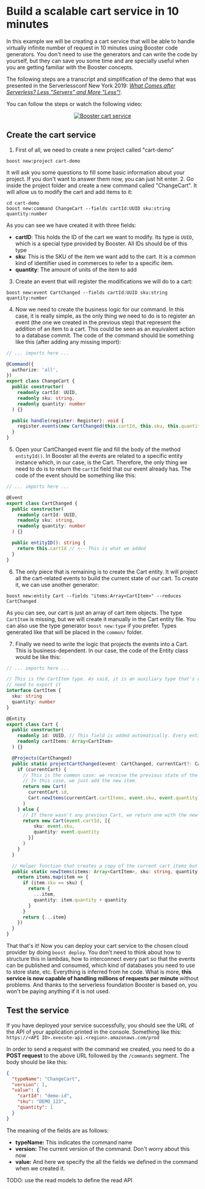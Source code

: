 # Build a scalable cart service in 10 minutes

In this example we will be creating a cart service that will be able to handle virtually infinite number of request in
10 minutes using Booster code generators. You don't need to use the generators and can write the code by yourself, but
they can save you some time and are specially useful when you are getting familiar with the Booster concepts.

The following steps are a transcript and simplification of the demo that was presented in the Serverlessconf New York 2019:
_[What Comes after Serverless? Less "Servers" and More "Less"!](https://acloud.guru/series/serverlessconf-nyc-2019/view/after-serverless)_.

You can follow the steps or watch the following video:
<p align="center">
  <a href="https://www.youtube.com/watch?v=DyYB7YscN_c">
    <img src="https://img.youtube.com/vi/DyYB7YscN_c/0.jpg" alt="Booster cart service">
  </a>
</p>

## Create the cart service
1. First of all, we need to create a new project called "cart-demo"
```shell script
boost new:project cart-demo
```
It will ask you some questions to fill some basic information about your project. If you don't want to answer them now,
you can just hit enter.
2. Go inside the project folder and create a new command called "ChangeCart". It will allow us to modify the cart and add items to it:
```shell script
cd cart-demo
boost new:command ChangeCart --fields cartId:UUID sku:string quantity:number
```
As you can see we have created it with three fields:
* **cartID**: This holds the ID of the cart we want to modify. Its type is `UUID`, which is a special type provided by Booster. All IDs should be of this type
* **sku**: This is the SKU of the item we want add to the cart. It is a common kind of identifier used in commerces to refer to a specific item.
* **quantity**: The amount of units of the item to add
3. Create an event that will register the modifications we will do to a cart:
```shell script
boost new:event CartChanged --fields cartId:UUID sku:string quantity:number
```
4. Now we need to create the business logic for our command. In this case, it is really simple, as the only thing we need
to do is to register an event (the one we created in the previous step) that represent the addition of an item to a cart.
This could be seen as an equivalent action to a database commit.
The code of the command should be something like this (after adding any missing import):
```typescript
// ... imports here ...

@Command({
  authorize: 'all',
})
export class ChangeCart {
  public constructor(
    readonly cartId: UUID,
    readonly sku: string,
    readonly quantity: number
  ) {}

  public handle(register: Register): void {
    register.events(new CartChanged(this.cartId, this.sku, this.quantity)) // <-- This is what we added
  }
}
```
5. Open your CartChanged event file and fill the body of the method `entityId()`. In Booster all the events are related to
a specific entity instance which, in our case, is the Cart. Therefore, the only thing we need to do is to return the `cartId`
field that our event already has.
The code of the event should be something like this:
```typescript
// ... imports here ...

@Event
export class CartChanged {
  public constructor(
    readonly cartId: UUID,
    readonly sku: string,
    readonly quantity: number
  ) {}

  public entityID(): string {
    return this.cartId // <-- This is what we added
  }
}
```
6. The only piece that is remaining is to create the Cart entity. It will project all the cart-related events to build
the current state of our cart. To create it, we can use another generator:
```shell script
boost new:entity Cart --fields "items:Array<CartItem>" --reduces CartChanged
```
As you can see, our cart is just an array of cart item objects. The type `CartItem` is missing, but we will create it
manually in the Cart entity file. You can also use the type generator `boost new:type` if you prefer. Types generated like that
will be placed in the `common/` folder.

7. Finally we need to write the logic that projects the events into a Cart. This is business-dependent. In our case,
the code of the Entity class would be like this:
```typescript
// ... imports here ...

// This is the CartItem type. As said, it is an auxiliary type that's only used from within Cart objects, so there's no
// need to export it
interface CartItem {
  sku: string
  quantity: number
}

@Entity
export class Cart {
  public constructor(
    readonly id: UUID, // This field is added automatically. Every entity decorated with "@Entity" must have this field
    readonly cartItems: Array<CartItem>
  ) {}

  @Projects(CartChanged)
  public static projectCartChanged(event: CartChanged, currentCart?: Cart): Cart {
    if (currentCart) {
      // This is the common case: we receive the previous state of the cart and modify it according to the event received.
      // In this case, we just add the new item.
      return new Cart(
        currentCart.id,
        Cart.newItems(currentCart.cartItems, event.sku, event.quantity)
      )
    } else {
      // If there wasn't any previous Cart, we return one with the new item in it
      return new Cart(event.cartId, [{
          sku: event.sku,
          quantity: event.quantity
        }]
      )
    }
  }

  // Helper function that creates a copy of the current cart items but adding the new one
  public static newItems(items: Array<CartItem>, sku: string, quantity: number): Array<CartItem> {
    return items.map(item => {
      if (item.sku == sku) {
        return {
          ...item,
          quantity: item.quantity + quantity
        }
      }
      return {...item}
    })
  }
}
```

That that's it! Now you can deploy your cart service to the chosen cloud provider by doing `boost deploy`. You don't need
to think about how to structure this in lambdas, how to interconnect every part so that the events can be published and
consumed, which kind of databases you need to use to store state, etc.
Everything is inferred from he code. What is more, **this service is now capable of handling millions of requests per minute**
without problems. And thanks to the serverless foundation Booster is based on, you won't be paying anything if it is not used.

## Test the service

If you have deployed your service successfully, you should see the URL of the API of your application printed in the console.
Something like this: `https://<API ID>.execute-api.<region>.amazonaws.com/prod`

In order to send a request with the command we created, you need to do a **POST request** to the above URL followed by the `/commands`
segment. The body should be like this:
```json
{
  "typeName": "ChangeCart",
  "version": 1,
  "value": {
    "cartId": "demo-id",
    "sku": "DEMO_123",
    "quantity": 1
  }
}
```
The meaning of the fields are as follows:
- **typeName:** This indicates the command name
- **version:** The current version of the command. Don't worry about this now
- **value:** And here we specify the all the fields we defined in the command when we created it.

TODO: use the read models to define the read API
